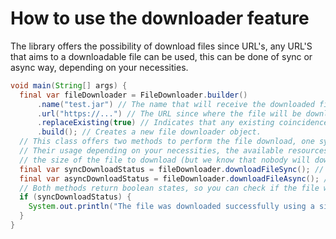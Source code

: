 # How to use the downloader feature
The library offers the possibility of download files since URL's, any URL'S that aims to a 
downloadable file can be used, this can be done of sync or async way, depending on your necessities.

```java
void main(String[] args) {
  final var fileDownloader = FileDownloader.builder()
      .name("test.jar") // The name that will receive the downloaded file.
      .url("https://...") // The URL since where the file will be downloaded.
      .replaceExisting(true) // Indicates that any existing coincidence for this file will be overwritten.
      .build(); // Creates a new file downloader object.
  // This class offers two methods to perform the file download, one sync, and another async
  // Their usage depending on your necessities, the available resources on the machine, or
  // the size of the file to download (but we know that nobody will download a 50 GB file using this, :8).
  final var syncDownloadStatus = fileDownloader.downloadFileSync(); // The file will be downloaded using the current thread.
  final var asyncDownloadStatus = fileDownloader.downloadFileAsync(); // The file will be downloaded using another thread for the process.
  // Both methods return boolean states, so you can check if the file was downloaded correctly.
  if (syncDownloadStatus) {
    System.out.println("The file was downloaded successfully using a single thread!");
  }
}
```
